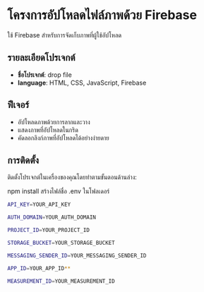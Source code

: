 # โครงการอัปโหลดไฟล์ภาพด้วย Firebase

ใช้ Firebase สำหรับการจัดเก็บภาพที่ผู้ใช้อัปโหลด 

## รายละเอียดโปรเจกต์

- **ชื่อโปรเจกต์**: drop file
- **language**: HTML, CSS, JavaScript, Firebase

## ฟีเจอร์

- อัปโหลดภาพด้วยการลากและวาง
- แสดงภาพที่อัปโหลดในกริด
- คัดลอกลิงก์ภาพที่อัปโหลดได้อย่างง่ายดาย

## การติดตั้ง

ติดตั้งโปรเจกต์ในเครื่องของคุณโดยทำตามขั้นตอนด้านล่าง:

npm install
สร้างไฟล์ชื่อ .env ในโฟลเดอร์

```bash
API_KEY=YOUR_API_KEY

AUTH_DOMAIN=YOUR_AUTH_DOMAIN

PROJECT_ID=YOUR_PROJECT_ID

STORAGE_BUCKET=YOUR_STORAGE_BUCKET

MESSAGING_SENDER_ID=YOUR_MESSAGING_SENDER_ID

APP_ID=YOUR_APP_ID**

MEASUREMENT_ID=YOUR_MEASUREMENT_ID

```
